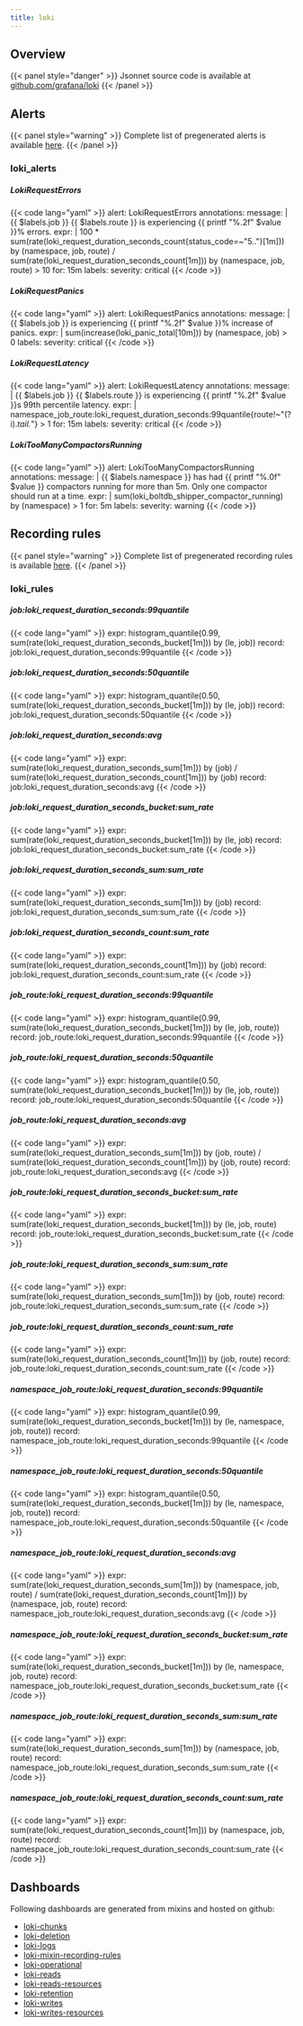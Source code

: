```yaml
---
title: loki
---
```


## Overview



{{< panel style="danger" >}}
Jsonnet source code is available at [github.com/grafana/loki](https://github.com/grafana/loki/tree/master/production/loki-mixin)
{{< /panel >}}

## Alerts

{{< panel style="warning" >}}
Complete list of pregenerated alerts is available [here](https://github.com/monitoring-mixins/website/blob/master/assets/loki/alerts.yaml).
{{< /panel >}}

### loki_alerts

##### LokiRequestErrors

{{< code lang="yaml" >}}
alert: LokiRequestErrors
annotations:
  message: |
    {{ $labels.job }} {{ $labels.route }} is experiencing {{ printf "%.2f" $value }}% errors.
expr: |
  100 * sum(rate(loki_request_duration_seconds_count{status_code=~"5.."}[1m])) by (namespace, job, route)
    /
  sum(rate(loki_request_duration_seconds_count[1m])) by (namespace, job, route)
    > 10
for: 15m
labels:
  severity: critical
{{< /code >}}
 
##### LokiRequestPanics

{{< code lang="yaml" >}}
alert: LokiRequestPanics
annotations:
  message: |
    {{ $labels.job }} is experiencing {{ printf "%.2f" $value }}% increase of panics.
expr: |
  sum(increase(loki_panic_total[10m])) by (namespace, job) > 0
labels:
  severity: critical
{{< /code >}}
 
##### LokiRequestLatency

{{< code lang="yaml" >}}
alert: LokiRequestLatency
annotations:
  message: |
    {{ $labels.job }} {{ $labels.route }} is experiencing {{ printf "%.2f" $value }}s 99th percentile latency.
expr: |
  namespace_job_route:loki_request_duration_seconds:99quantile{route!~"(?i).*tail.*"} > 1
for: 15m
labels:
  severity: critical
{{< /code >}}
 
##### LokiTooManyCompactorsRunning

{{< code lang="yaml" >}}
alert: LokiTooManyCompactorsRunning
annotations:
  message: |
    {{ $labels.namespace }} has had {{ printf "%.0f" $value }} compactors running for more than 5m. Only one compactor should run at a time.
expr: |
  sum(loki_boltdb_shipper_compactor_running) by (namespace) > 1
for: 5m
labels:
  severity: warning
{{< /code >}}
 
## Recording rules

{{< panel style="warning" >}}
Complete list of pregenerated recording rules is available [here](https://github.com/monitoring-mixins/website/blob/master/assets/loki/rules.yaml).
{{< /panel >}}

### loki_rules

##### job:loki_request_duration_seconds:99quantile

{{< code lang="yaml" >}}
expr: histogram_quantile(0.99, sum(rate(loki_request_duration_seconds_bucket[1m]))
  by (le, job))
record: job:loki_request_duration_seconds:99quantile
{{< /code >}}
 
##### job:loki_request_duration_seconds:50quantile

{{< code lang="yaml" >}}
expr: histogram_quantile(0.50, sum(rate(loki_request_duration_seconds_bucket[1m]))
  by (le, job))
record: job:loki_request_duration_seconds:50quantile
{{< /code >}}
 
##### job:loki_request_duration_seconds:avg

{{< code lang="yaml" >}}
expr: sum(rate(loki_request_duration_seconds_sum[1m])) by (job) / sum(rate(loki_request_duration_seconds_count[1m]))
  by (job)
record: job:loki_request_duration_seconds:avg
{{< /code >}}
 
##### job:loki_request_duration_seconds_bucket:sum_rate

{{< code lang="yaml" >}}
expr: sum(rate(loki_request_duration_seconds_bucket[1m])) by (le, job)
record: job:loki_request_duration_seconds_bucket:sum_rate
{{< /code >}}
 
##### job:loki_request_duration_seconds_sum:sum_rate

{{< code lang="yaml" >}}
expr: sum(rate(loki_request_duration_seconds_sum[1m])) by (job)
record: job:loki_request_duration_seconds_sum:sum_rate
{{< /code >}}
 
##### job:loki_request_duration_seconds_count:sum_rate

{{< code lang="yaml" >}}
expr: sum(rate(loki_request_duration_seconds_count[1m])) by (job)
record: job:loki_request_duration_seconds_count:sum_rate
{{< /code >}}
 
##### job_route:loki_request_duration_seconds:99quantile

{{< code lang="yaml" >}}
expr: histogram_quantile(0.99, sum(rate(loki_request_duration_seconds_bucket[1m]))
  by (le, job, route))
record: job_route:loki_request_duration_seconds:99quantile
{{< /code >}}
 
##### job_route:loki_request_duration_seconds:50quantile

{{< code lang="yaml" >}}
expr: histogram_quantile(0.50, sum(rate(loki_request_duration_seconds_bucket[1m]))
  by (le, job, route))
record: job_route:loki_request_duration_seconds:50quantile
{{< /code >}}
 
##### job_route:loki_request_duration_seconds:avg

{{< code lang="yaml" >}}
expr: sum(rate(loki_request_duration_seconds_sum[1m])) by (job, route) / sum(rate(loki_request_duration_seconds_count[1m]))
  by (job, route)
record: job_route:loki_request_duration_seconds:avg
{{< /code >}}
 
##### job_route:loki_request_duration_seconds_bucket:sum_rate

{{< code lang="yaml" >}}
expr: sum(rate(loki_request_duration_seconds_bucket[1m])) by (le, job, route)
record: job_route:loki_request_duration_seconds_bucket:sum_rate
{{< /code >}}
 
##### job_route:loki_request_duration_seconds_sum:sum_rate

{{< code lang="yaml" >}}
expr: sum(rate(loki_request_duration_seconds_sum[1m])) by (job, route)
record: job_route:loki_request_duration_seconds_sum:sum_rate
{{< /code >}}
 
##### job_route:loki_request_duration_seconds_count:sum_rate

{{< code lang="yaml" >}}
expr: sum(rate(loki_request_duration_seconds_count[1m])) by (job, route)
record: job_route:loki_request_duration_seconds_count:sum_rate
{{< /code >}}
 
##### namespace_job_route:loki_request_duration_seconds:99quantile

{{< code lang="yaml" >}}
expr: histogram_quantile(0.99, sum(rate(loki_request_duration_seconds_bucket[1m]))
  by (le, namespace, job, route))
record: namespace_job_route:loki_request_duration_seconds:99quantile
{{< /code >}}
 
##### namespace_job_route:loki_request_duration_seconds:50quantile

{{< code lang="yaml" >}}
expr: histogram_quantile(0.50, sum(rate(loki_request_duration_seconds_bucket[1m]))
  by (le, namespace, job, route))
record: namespace_job_route:loki_request_duration_seconds:50quantile
{{< /code >}}
 
##### namespace_job_route:loki_request_duration_seconds:avg

{{< code lang="yaml" >}}
expr: sum(rate(loki_request_duration_seconds_sum[1m])) by (namespace, job, route)
  / sum(rate(loki_request_duration_seconds_count[1m])) by (namespace, job, route)
record: namespace_job_route:loki_request_duration_seconds:avg
{{< /code >}}
 
##### namespace_job_route:loki_request_duration_seconds_bucket:sum_rate

{{< code lang="yaml" >}}
expr: sum(rate(loki_request_duration_seconds_bucket[1m])) by (le, namespace, job,
  route)
record: namespace_job_route:loki_request_duration_seconds_bucket:sum_rate
{{< /code >}}
 
##### namespace_job_route:loki_request_duration_seconds_sum:sum_rate

{{< code lang="yaml" >}}
expr: sum(rate(loki_request_duration_seconds_sum[1m])) by (namespace, job, route)
record: namespace_job_route:loki_request_duration_seconds_sum:sum_rate
{{< /code >}}
 
##### namespace_job_route:loki_request_duration_seconds_count:sum_rate

{{< code lang="yaml" >}}
expr: sum(rate(loki_request_duration_seconds_count[1m])) by (namespace, job, route)
record: namespace_job_route:loki_request_duration_seconds_count:sum_rate
{{< /code >}}
 
## Dashboards
Following dashboards are generated from mixins and hosted on github:


- [loki-chunks](https://github.com/monitoring-mixins/website/blob/master/assets/loki/dashboards/loki-chunks.json)
- [loki-deletion](https://github.com/monitoring-mixins/website/blob/master/assets/loki/dashboards/loki-deletion.json)
- [loki-logs](https://github.com/monitoring-mixins/website/blob/master/assets/loki/dashboards/loki-logs.json)
- [loki-mixin-recording-rules](https://github.com/monitoring-mixins/website/blob/master/assets/loki/dashboards/loki-mixin-recording-rules.json)
- [loki-operational](https://github.com/monitoring-mixins/website/blob/master/assets/loki/dashboards/loki-operational.json)
- [loki-reads](https://github.com/monitoring-mixins/website/blob/master/assets/loki/dashboards/loki-reads.json)
- [loki-reads-resources](https://github.com/monitoring-mixins/website/blob/master/assets/loki/dashboards/loki-reads-resources.json)
- [loki-retention](https://github.com/monitoring-mixins/website/blob/master/assets/loki/dashboards/loki-retention.json)
- [loki-writes](https://github.com/monitoring-mixins/website/blob/master/assets/loki/dashboards/loki-writes.json)
- [loki-writes-resources](https://github.com/monitoring-mixins/website/blob/master/assets/loki/dashboards/loki-writes-resources.json)
